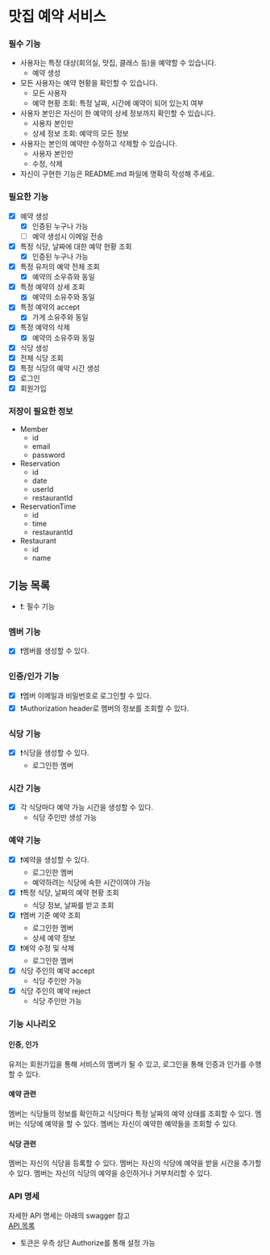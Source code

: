 # 맛집 예약 서비스


### 필수 기능
- 사용자는 특정 대상(회의실, 맛집, 클래스 등)을 예약할 수 있습니다.
  - 예약 생성
- 모든 사용자는 예약 현황을 확인할 수 있습니다.
  - 모든 사용자
  - 예약 현황 조회: 특정 날짜, 시간에 예약이 되어 있는지 여부
- 사용자 본인은 자신이 한 예약의 상세 정보까지 확인할 수 있습니다.
  - 사용자 본인만
  - 상세 정보 조회: 예약의 모든 정보
- 사용자는 본인의 예약만 수정하고 삭제할 수 있습니다.
  - 사용자 본인만
  - 수정, 삭제
- 자신이 구현한 기능은 README.md 파일에 명확히 작성해 주세요.

### 필요한 기능
- [x] 예약 생성
  - [x] 인증된 누구나 가능
  - [ ] 예약 생성시 이메일 전송
- [x] 특정 식당, 날짜에 대한 예약 현황 조회
  - [x] 인증된 누구나 가능
- [x] 특정 유저의 예약 전체 조회
  - [x] 예약의 소우쥬와 동일
- [x] 특정 예약의 상세 조회
  - [x] 예약의 소유주와 동일
- [x] 특정 예약의 accept
  - [x] 가게 소유주와 동일
- [x] 특정 예약의 삭제
  - [x] 예약의 소유주와 동일
- [x] 식당 생성
- [x] 전체 식당 조회
- [x] 특정 식당의 예약 시간 생성
- [x] 로그인
- [x] 회원가입

### 저장이 필요한 정보
- Member
  - id
  - email
  - password
- Reservation
  - id
  - date
  - userId
  - restaurantId
- ReservationTime
  - id
  - time
  - restaurantId
- Restaurant
  - id
  - name

## 기능 목록
- ❗️: 필수 기능

### 멤버 기능
- [x] ❗️멤버를 생성할 수 있다.

### 인증/인가 기능
- [x] ❗️멤버 이메일과 비밀번호로 로그인할 수 있다.
- [x] ❗️Authorization header로 멤버의 정보를 조회할 수 있다.

### 식당 기능
- [x] ❗️식당을 생성할 수 있다.
  - 로그인한 멤버

### 시간 기능
- [x] 각 식당마다 예약 가능 시간을 생성할 수 있다.
  - 식당 주인만 생성 가능

### 예약 기능
- [x] ❗️예약을 생성할 수 있다.
  - 로그인한 멤버
  - 예약하려는 식당에 속한 시간이여야 가능
- [x] ❗️특정 식당, 날짜의 예약 현황 조회
  - 식당 정보, 날짜를 받고 조회
- [x] ❗️멤버 기준 예약 조회
  - 로그인한 멤버
  - 상세 예약 정보
- [x] ❗️예약 수정 및 삭제
  - 로그인한 멤버
- [x] 식당 주인의 예약 accept
  - 식당 주인만 가능
- [x] 식당 주인의 예약 reject
  - 식당 주인만 가능

### 기능 시나리오

#### 인증, 인가
유저는 회원가입을 통해 서비스의 멤버가 될 수 있고, 로그인을 통해 인증과 인가를 수행할 수 있다.

#### 예약 관련
멤버는 식당들의 정보를 확인하고 식당마다 특정 날짜의 예약 상태를 조회할 수 있다.
멤버는 식당에 예약을 할 수 있다.
멤버는 자신이 예약한 예약들을 조회할 수 있다.

#### 식당 관련
멤버는 자신의 식당을 등록할 수 있다.
멤버는 자신의 식당에 예약을 받을 시간을 추가할 수 있다.
멤버는 자신의 식당의 예약을 승인하거나 거부처리할 수 있다.


### API 명세
자세한 API 명세는 아래의 swagger 참고   
[API 목록](http://localhost:8080/swagger-ui/index.html#/)
- 토큰은 우측 상단 Authorize를 통해 설정 가능
